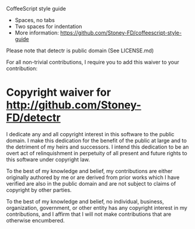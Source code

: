 CoffeeScript style guide
* Spaces, no tabs
* Two spaces for indentation
* More information: https://github.com/Stoney-FD/coffeescript-style-guide

Please note that detectr is public domain (See LICENSE.md)

For all non-trivial contributions, I require you to add this waiver to your
contribution:

# Copyright waiver for <http://github.com/Stoney-FD/detectr>

I dedicate any and all copyright interest in this software to the
public domain. I make this dedication for the benefit of the public at
large and to the detriment of my heirs and successors. I intend this
dedication to be an overt act of relinquishment in perpetuity of all
present and future rights to this software under copyright law.

To the best of my knowledge and belief, my contributions are either
originally authored by me or are derived from prior works which I have
verified are also in the public domain and are not subject to claims
of copyright by other parties.

To the best of my knowledge and belief, no individual, business,
organization, government, or other entity has any copyright interest
in my contributions, and I affirm that I will not make contributions
that are otherwise encumbered.
